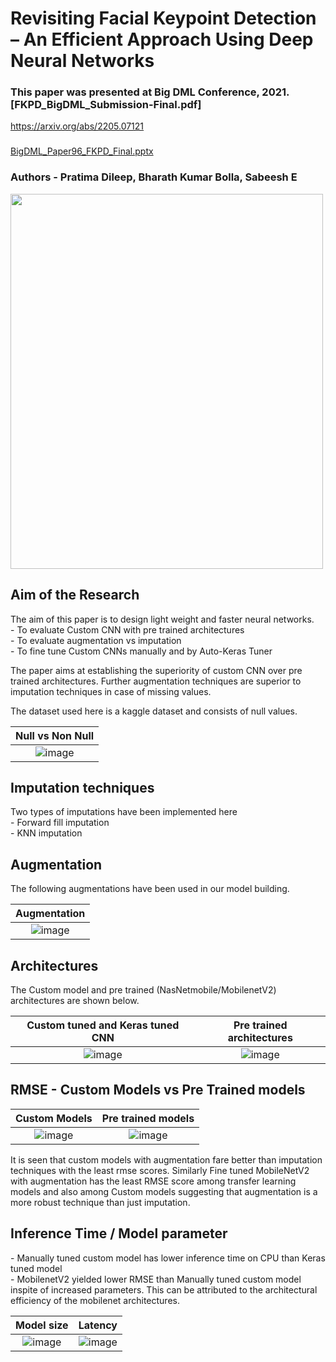 # Revisiting Facial Keypoint Detection – An Efficient Approach Using Deep Neural Networks

### This paper was presented at Big DML Conference, 2021. [FKPD_BigDML_Submission-Final.pdf]
https://arxiv.org/abs/2205.07121

### 

[BigDML_Paper96_FKPD_Final.pptx](https://github.com/sabeesh90/Imputation_vs_Augmentation_Facial_Key_Point_Detection/files/7914956/BigDML_Paper96_FKPD_Final.pptx)

### Authors - Pratima Dileep, Bharath Kumar Bolla, Sabeesh E

<img src="https://user-images.githubusercontent.com/48343095/147588912-2c0ca3da-e72e-4120-ab60-9f48bdd9a02c.png"  width="500"  height = "600"/>

<h2> Aim of the Research </h2>
The aim of this paper is to design light weight and faster neural networks. <br>
  - To evaluate Custom CNN with pre trained architectures <br>
  - To evaluate augmentation vs imputation <br>
  - To fine tune Custom CNNs manually and by Auto-Keras Tuner <br>

The paper aims at establishing the superiority of custom CNN over pre trained architectures. Further augmentation techniques are superior to imputation techniques in case of missing values. <br>

The dataset used here is a kaggle dataset and consists of null values. <br>

Null vs Non Null|
:---------------:|
![image](https://user-images.githubusercontent.com/48343095/147589455-c43bf036-ff62-42c6-aab7-3847a48951fd.png)|

<h2> Imputation techniques </h2>
Two types of imputations have been implemented here <br>
- Forward fill imputation <br>
- KNN imputation

<h2> Augmentation </h2>
The following augmentations have been used in our model building.

Augmentation |
:---------------:|
![image](https://user-images.githubusercontent.com/48343095/147589817-f9da9364-5e3d-4a3e-b5eb-2924f887357e.png) |

<h2> Architectures </h2>
The Custom model and pre trained (NasNetmobile/MobilenetV2) architectures are shown below.

Custom tuned and Keras tuned CNN | Pre trained architectures 
:---------------:|:---------------:
![image](https://user-images.githubusercontent.com/48343095/147590287-cbdb04a8-14b5-41fa-8b44-ca852b52f2bf.png)| ![image](https://user-images.githubusercontent.com/48343095/147590295-30c0dd00-f9dc-42c1-b8b4-e1775a27046d.png)

<h2> RMSE - Custom Models vs Pre Trained models </h2>

Custom Models | Pre trained models 
:---------------:|:---------------:
![image](https://user-images.githubusercontent.com/48343095/147590594-832ed776-de3d-4cb6-9c1b-5c10e1474368.png) | ![image](https://user-images.githubusercontent.com/48343095/147590612-21e0046c-b3b8-4229-91d9-20acbc40714d.png)

It is seen that custom models with augmentation fare better than imputation techniques with the least rmse scores. Similarly Fine tuned MobileNetV2 with augmentation has the least RMSE score among transfer learning models and also among Custom models suggesting that augmentation is a more robust technique than just imputation.


<h2> Inference Time / Model parameter</h2>
- Manually tuned custom model has lower inference time on CPU than Keras tuned model <br>
- MobilenetV2 yielded lower RMSE than Manually tuned custom model inspite of increased parameters. This can be attributed to the architectural efficiency of the mobilenet architectures.

Model size|Latency 
:---------------:|:---------------:
![image](https://user-images.githubusercontent.com/48343095/147591158-1deebb28-3cea-464e-b24d-06bc2cfc300f.png) | ![image](https://user-images.githubusercontent.com/48343095/147591144-faa0e66b-cbb4-472c-aa0b-e0bdc241c3bd.png)

